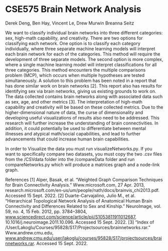 # CSE575 Brain Network Analysis

Derek Deng, Ben Hay, Vincent Le, Drew Murwin Breanna Seitz 

We want to classify individual brain networks into three different categories: sex, high-math capability, and creativity. There are two options for classifying each network. One option is to classify each category individually, where three separate machine learning models will interpret each brain network for each of the categories. This method will require the development of three separate models. The second option is more complex, where a single machine learning model will interpret classifications for all three categories. This method encounters the multiple comparisons problem (MCP), which occurs when multiple hypotheses are tested simultaneously. A solution to this problem has been noted in a report that has done similar work on brain networks [2]. This report also has results for identifying sex via brain networks, giving us existing grounds to work on. The data collected contains brain networks along with associated data such as sex, age, and other metrics [3]. The interpretation of high-math capability and creativity will be based on these collected metrics. Due to the higher-dimensional nature of data, the curse of dimensionality and developing useful visualizations of results also need to be addressed. This research will further increase the understanding of brain connectivities. In addition, it could potentially be used to differentiate between mental illnesses and atypical math/social capabilities, and lead to further advancements that could increase human brain capabilities.

In order to Visualize the data you must run visualizeNetworks.py. If you want to specifically compare two datasets, you must copy the two .csv files from the /CSVdata folder into the /compareData folder and run compareNetworks.py which will produce a matrices graph and a node-link graph.

References
[1] Alper, Basak, et al. “Weighted Graph Comparison Techniques for Brain Connectivity 
Analysis.” Www.microsoft.com, 27 Apr. 2013, 
research.microsoft.com/en-us/um/people/nath/docs/brainvis_chi2013.pdf. Accessed 15 
Sept. 2022.
[2] Duarte-Carvajalino, Julio M., et al. “Hierarchical Topological Network Analysis of 
Anatomical Human Brain Connectivity and Differences Related to Sex and Kinship.” 
NeuroImage, vol. 59, no. 4, 15 Feb. 2012, pp. 3784–3804, 
www.sciencedirect.com/science/article/pii/S1053811911012687, 
10.1016/j.neuroimage.2011.10.096. Accessed 15 Sept. 2022.
[3] “Index of /User/Lakoglu/Courses/95828/S17/Projectsources/brainnetworks.rar.” 
Www.andrew.cmu.edu, 
www.andrew.cmu.edu/user/lakoglu/courses/95828/S17/projectsources/brainnetworks.rar. 
Accessed 15 Sept. 2022.
